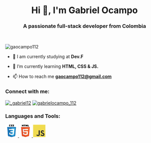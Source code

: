 <h1 align="center">Hi 👋, I'm Gabriel Ocampo</h1>
<h3 align="center">A passionate full-stack developer from Colombia</h3>
<img src="" alt="">
<p align="left"> <img src="https://komarev.com/ghpvc/?username=gaocampo112&label=Profile%20views&color=0e75b6&style=flat" alt="gaocampo112" /> </p>

- 🔭 I am currently studying at **Dev.F**

- 🌱 I’m currently learning **HTML, CSS & JS.**

- 📫 How to reach me **gaocampo112@gmail.com**

<h3 align="left">Connect with me:</h3>
<p align="left">
<a href="https://instagram.com/_gabriel112" target="blank"><img align="center" src="https://raw.githubusercontent.com/rahuldkjain/github-profile-readme-generator/master/src/images/icons/Social/instagram.svg" alt="_gabriel12" height="30" width="40" /></a>
<a href="https://discord.gg/gabrielocampo_112" target="blank"><img align="center" src="https://raw.githubusercontent.com/rahuldkjain/github-profile-readme-generator/master/src/images/icons/Social/discord.svg" alt="gabrielocampo_112" height="30" width="40" /></a>
</p>

<h3 align="left">Languages and Tools:</h3>
<p align="left"> <a href="https://www.w3schools.com/css/" target="_blank" rel="noreferrer"> <img src="https://raw.githubusercontent.com/devicons/devicon/master/icons/css3/css3-original-wordmark.svg" alt="css3" width="40" height="40"/> </a> <a href="https://www.w3.org/html/" target="_blank" rel="noreferrer"> <img src="https://raw.githubusercontent.com/devicons/devicon/master/icons/html5/html5-original-wordmark.svg" alt="html5" width="40" height="40"/> </a> <a href="https://developer.mozilla.org/en-US/docs/Web/JavaScript" target="_blank" rel="noreferrer"> <img src="https://raw.githubusercontent.com/devicons/devicon/master/icons/javascript/javascript-original.svg" alt="javascript" width="40" height="40"/> </a> </p>
